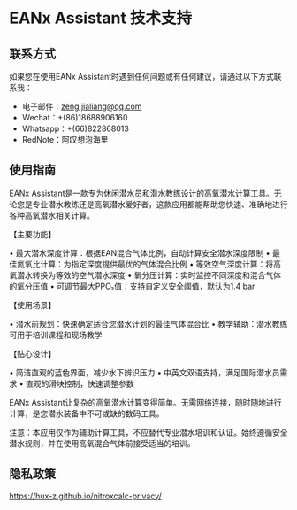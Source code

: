 # EANx Assistant 技术支持

## 联系方式

如果您在使用EANx Assistant时遇到任何问题或有任何建议，请通过以下方式联系我：

- 电子邮件：zeng.jialiang@qq.com
- Wechat：+(86)18688906160
- Whatsapp：+(66)822868013‬
- RedNote：阿叹想泡海里

## 使用指南
EANx Assistant是一款专为休闲潜水员和潜水教练设计的高氧潜水计算工具。无论您是专业潜水教练还是高氧潜水爱好者，这款应用都能帮助您快速、准确地进行各种高氧潜水相关计算。

【主要功能】

• 最大潜水深度计算：根据EAN混合气体比例，自动计算安全潜水深度限制
• 最佳氮氧比计算：为指定深度提供最优的气体混合比例
• 等效空气深度计算：将高氧潜水转换为等效的空气潜水深度
• 氧分压计算：实时监控不同深度和混合气体的氧分压值
• 可调节最大PPO₂值：支持自定义安全阈值，默认为1.4 bar

【使用场景】

• 潜水前规划：快速确定适合您潜水计划的最佳气体混合比
• 教学辅助：潜水教练可用于培训课程和现场教学

【贴心设计】

• 简洁直观的蓝色界面，减少水下辨识压力
• 中英文双语支持，满足国际潜水员需求
• 直观的滑块控制，快速调整参数

EANx Assistant让复杂的高氧潜水计算变得简单。无需网络连接，随时随地进行计算，是您潜水装备中不可或缺的数码工具。

注意：本应用仅作为辅助计算工具，不应替代专业潜水培训和认证。始终遵循安全潜水规则，并在使用高氧混合气体前接受适当的培训。

## 隐私政策

https://hux-z.github.io/nitroxcalc-privacy/
